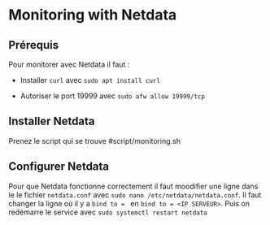 # Monitoring with Netdata

## Prérequis 

Pour monitorer avec Netdata il faut : 
- Installer ``curl`` avec `sudo apt install curl`

- Autoriser le port 19999 avec `sudo afw allow 19999/tcp`


## Installer Netdata

Prenez le script qui se trouve #script/monitoring.sh

## Configurer Netdata

Pour que Netdata fonctionne correctement il faut moodifier une ligne dans le le fichier `netdata.conf` avec `sudo nano /etc/netdata/netdata.conf`. Il faut changer la ligne où il y a ``bind to = `` en ``bind to = <IP SERVEUR>``. Puis on redémarre le service avec ``sudo systemctl restart netdata``
